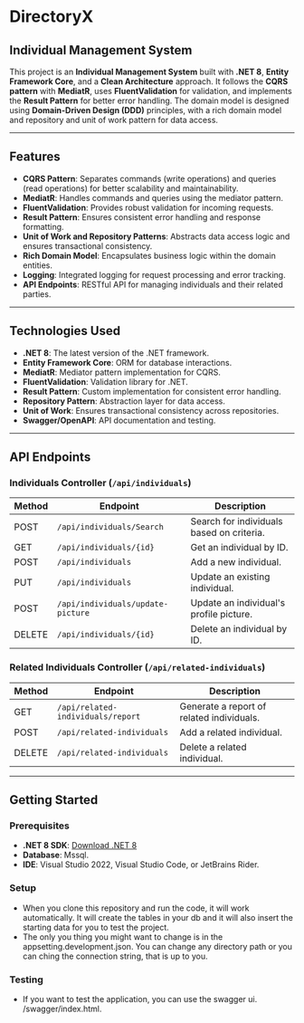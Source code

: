 # DirectoryX
## Individual Management System

This project is an **Individual Management System** built with **.NET 8**, **Entity Framework Core**, and a **Clean Architecture** approach. It follows the **CQRS pattern** with **MediatR**, uses **FluentValidation** for validation, and implements the **Result Pattern** for better error handling. The domain model is designed using **Domain-Driven Design (DDD)** principles, with a rich domain model and repository and unit of work pattern for data access.

---

## Features

- **CQRS Pattern**: Separates commands (write operations) and queries (read operations) for better scalability and maintainability.
- **MediatR**: Handles commands and queries using the mediator pattern.
- **FluentValidation**: Provides robust validation for incoming requests.
- **Result Pattern**: Ensures consistent error handling and response formatting.
- **Unit of Work and Repository Patterns**: Abstracts data access logic and ensures transactional consistency.
- **Rich Domain Model**: Encapsulates business logic within the domain entities.
- **Logging**: Integrated logging for request processing and error tracking.
- **API Endpoints**: RESTful API for managing individuals and their related parties.

---

## Technologies Used

- **.NET 8**: The latest version of the .NET framework.
- **Entity Framework Core**: ORM for database interactions.
- **MediatR**: Mediator pattern implementation for CQRS.
- **FluentValidation**: Validation library for .NET.
- **Result Pattern**: Custom implementation for consistent error handling.
- **Repository Pattern**: Abstraction layer for data access.
- **Unit of Work**: Ensures transactional consistency across repositories.
- **Swagger/OpenAPI**: API documentation and testing.

---

## API Endpoints

### Individuals Controller (`/api/individuals`)

| Method | Endpoint                     | Description                                      |
|--------|------------------------------|--------------------------------------------------|
| POST   | `/api/individuals/Search`    | Search for individuals based on criteria.        |
| GET    | `/api/individuals/{id}`      | Get an individual by ID.                         |
| POST   | `/api/individuals`           | Add a new individual.                            |
| PUT    | `/api/individuals`           | Update an existing individual.                   |
| POST   | `/api/individuals/update-picture` | Update an individual's profile picture.      |
| DELETE | `/api/individuals/{id}`      | Delete an individual by ID.                      |

### Related Individuals Controller (`/api/related-individuals`)

| Method | Endpoint                     | Description                                      |
|--------|------------------------------|--------------------------------------------------|
| GET    | `/api/related-individuals/report` | Generate a report of related individuals.    |
| POST   | `/api/related-individuals`   | Add a related individual.                        |
| DELETE | `/api/related-individuals`   | Delete a related individual.                     |

---

## Getting Started

### Prerequisites

- **.NET 8 SDK**: [Download .NET 8](https://dotnet.microsoft.com/download/dotnet/8.0)
- **Database**: Mssql.
- **IDE**: Visual Studio 2022, Visual Studio Code, or JetBrains Rider.

### Setup
- When you clone this repository and run the code, it will work automatically. It will create the tables in your db and it will also insert the starting data for you to test the project.
- The only you thing you might want to change is in the appsetting.development.json. You can change any directory path or you can ching the connection string, that is up to you.

### Testing
- If you want to test the application, you can use the swagger ui. <localhost>/swagger/index.html.
